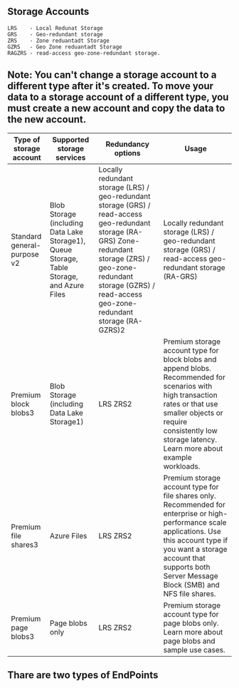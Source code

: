 ## Storage Accounts
```
LRS    - Local Redunat Storage
GRS    - Geo-redundant storage
ZRS    - Zone reduantadt Storage
GZRS   - Geo Zone reduantadt Storage
RAGZRS - read-access geo-zone-redundant storage.

```
## Note: You can't change a storage account to a different type after it's created. To move your data to a storage account of a different type, you must create a new account and copy the data to the new account.

|Type of storage account|Supported storage services | Redundancy options | Usage |
|-----------------------|---------------------------|--------------------|-------|
|Standard general-purpose v2|Blob Storage (including Data Lake Storage1), Queue Storage, Table Storage, and Azure Files| Locally redundant storage (LRS) / geo-redundant storage (GRS) / read-access geo-redundant storage (RA-GRS) Zone-redundant storage (ZRS) / geo-zone-redundant storage (GZRS) / read-access geo-zone-redundant storage (RA-GZRS)2|Locally redundant storage (LRS) / geo-redundant storage (GRS) / read-access geo-redundant storage (RA-GRS) |
| Premium block blobs3 | Blob Storage (including Data Lake Storage1) | LRS ZRS2 |Premium storage account type for block blobs and append blobs. Recommended for scenarios with high transaction rates or that use smaller objects or require consistently low storage latency. Learn more about example workloads. |
| Premium file shares3 | Azure Files | LRS ZRS2 | Premium storage account type for file shares only. Recommended for enterprise or high-performance scale applications. Use this account type if you want a storage account that supports both Server Message Block (SMB) and NFS file shares. |
| Premium page blobs3 | Page blobs only | LRS ZRS2 | Premium storage account type for page blobs only. Learn more about page blobs and sample use cases. |

## Thare are two types of EndPoints
```

```
